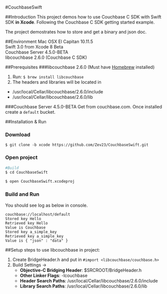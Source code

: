 #CouchbaseSwift

##Introduction
This project demos how to use Couchbase C SDK with Swift SDK **in Xcode**. Following the Couchbase C SDK getting started example.

The project demostrates how to store and get a binary and json doc.

##Environment
Mac OSX El Capitan 10.11.5  
Swift 3.0 from Xcode 8 Beta  
Couchbase Server 4.5.0-BETA  
libcouchbase 2.6.0 (Couchbase C SDK)  

##Prerequisites
###libcouchbase 2.6.0
(Must have [Homebrew](http://brew.sh) installed)  
1. Run: `$ brew install libcouchbase`  
2. The headers and libraries will be located in  
  - /usr/local/Cellar/libcouchbase/2.6.0/include  
  - /usr/local/Cellar/libcouchbase/2.6.0/lib  

###Couchbase Server 4.5.0-BETA
Get from couchbase.com. Once installed create a `default` bucket.

##Installation & Run
### Download
`$ git clone -b xcode https://github.com/Zev23/CouchbaseSwift.git`

### Open project
```sh
#Build
$ cd CouchbaseSwift

$ open CouchbaseSwift.xcodeproj
```

### Build and Run
You should see log as below in console.
```
couchbase://localhost/default
Stored key Hello
Retrieved key Hello
Value is Couchbase
Stored key a_simple_key
Retrieved key a_simple_key
Value is { "json" : "data" }
```

##Setup steps to use libcouchbase in project:
1. Create BridgeHeader.h and put in `#import <libcouchbase/couchbase.h>`
2. Build Settings -> 
    - **Objective-C Bridging Header**: $SRCROOT/BridgeHeader.h
    - **Other Linker Flags**: -lcouchbase
    - **Header Search Paths**: /usr/local/Cellar/libcouchbase/2.6.0/include
    - **Library Search Paths**: /usr/local/Cellar/libcouchbase/2.6.0/lib